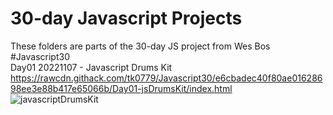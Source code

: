 # 30-day Javascript Projects
These folders are parts of the 30-day JS project from Wes Bos
#Javascript30 <br>
Day01 20221107 - Javascript Drums Kit <br>
https://rawcdn.githack.com/tk0779/Javascript30/e6cbadec40f80ae01628698ee3e88b417e65066b/Day01-jsDrumsKit/index.html <br>
![javascriptDrumsKit](https://github.com/tk0779/Javascript30/blob/main/day1-drumskit-preview.jpg?raw=true)


